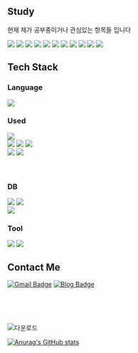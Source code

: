 






## Study
현재 제가 공부중이거나 관심있는 항목들 입니다


  <span>
<img src="https://img.shields.io/badge/rust-000000?style=flat-square&logo=rust&logoColor=white"/>
</span>
  <span>
<img src="https://img.shields.io/badge/tauri-24C8D8?style=flat-square&logo=tauri&logoColor=white"/>
</span>

 <span>
<img src="https://img.shields.io/badge/docker-2496ED?style=flat-square&logo=Spring&logoColor=white"/>
</span>


 <span>
<img src="https://img.shields.io/badge/dterraform-844FBA?style=flat-square&logo=dterraform&logoColor=white"/>
</span>


 <span>
<img src="https://img.shields.io/badge/apachekafka-231F20?style=flat-square&logo=apachekafka&logoColor=white"/>
</span>



 <span>
<img src="https://img.shields.io/badge/kubernetes-326CE5?style=flat-square&logo=kubernetes&logoColor=white"/>
</span>




<span>
<img src="https://img.shields.io/badge/nginx-009639?style=flat-square&logo=nginx&logoColor=white"/>
</span>
 <span>
<img src="https://img.shields.io/badge/docker-2496ED?style=flat-square&logo=docker&logoColor=white"/>
</span>
 <span>
<img src="https://img.shields.io/badge/Spring-6DB33F?style=flat-square&logo=Spring&logoColor=white"/>
</span>
<span>
<img src="https://img.shields.io/badge/NestJS-E0234E?style=flat-square&logo=Nestjs&logoColor=white"/>
</span>

 <span>
<img src="https://img.shields.io/badge/jenkins-D24939?style=flat-square&logo=jenkins&logoColor=white"/>
</span>



## Tech Stack

### Language


<span>
<img src="https://img.shields.io/badge/TypeScript-3178C6?style=flat-square&logo=TypeScript&logoColor=white"/>
</span>
<div>





### Used
<span>
<img src="https://img.shields.io/badge/React-61DAFB?style=flat-square&logo=React&logoColor=white"/>
</span>

<div>
 <span>
<img src="https://img.shields.io/badge/Mui-007FFF?style=flat-square&logo=Mui&logoColor=white"/>
</span>
 <span>
<img src="https://img.shields.io/badge/Tailwindcss-06B6D4?style=flat-square&logo=Tailwindcss&logoColor=white"/>
</span>
 <span>
<img src="https://img.shields.io/badge/Styled Components-DB7093?style=flat-square&logo=Styled-Components&logoColor=white"/>
</span>
</div>





</div>
 

<div>
<div>



<div>
 <span>
<img src="https://img.shields.io/badge/NodeJS-339933?style=flat-square&logo=Node.js&logoColor=white"/>
</span>
 <span>
<img src="https://img.shields.io/badge/express-000000?style=flat-square&logo=express&logoColor=white"/>
</span>
 
</div> 


</br>
</br>



### DB
<span>
<img src="https://img.shields.io/badge/mariadb-003545?style=flat-square&logo=MariaDB&logoColor=white"/>
</span>

<span>
<img src="https://img.shields.io/badge/Mysql-4479A1?style=flat-square&logo=Mysql&logoColor=white"/>
</span>
</div>

<span>
<img src="https://img.shields.io/badge/MongoDB-47A248?style=flat-square&logo=MongoDB&logoColor=white"/>
</span>


### Tool

<span>
<img src="https://img.shields.io/badge/git-F05032?style=flat-square&logo=git&logoColor=white"/>
</span>

<span>
<img src="https://img.shields.io/badge/AWS-232F3E?style=flat-square&logo=Amazon AWS&logoColor=white"/>
</span>

## Contact Me


[![Gmail Badge](https://img.shields.io/badge/Gmail-d14836?style=flat-square&logo=Gmail&logoColor=white&link=mailto:kimsh1691@gmail.com)](mailto:kimsh1691@gmail.com)
[![Blog Badge](http://img.shields.io/badge/blog-1BB91F?style=flat-square&logo=Telegraph&link=https://soo-vely-dev.tistory.com/)](https://jobey.tistory.com/)






</br>
</br>
</br>

![다운로드](https://github.com/PJScript/PJScript/assets/74460103/8fe85bbe-c17b-4a6e-b3a1-f03ec133529d)

[![Anurag's GitHub stats](https://github-readme-stats.vercel.app/api?username=PJScript)](https://github.com/anuraghazra/github-readme-stats)






</br>
</br>
</br>
<!-- <div align=center>
<a href="https://hits.seeyoufarm.com"><img src="https://hits.seeyoufarm.com/api/count/incr/badge.svg?url=https%3A%2F%2Fgithub.com%2FPJScript&count_bg=%2379C83D&title_bg=%23555555&icon=github.svg&icon_color=%23E7E7E7&title=hits&edge_flat=false"/></a> -->
</div>


 



<!--
**PJScript/PJScript** is a ✨ _special_ ✨ repository because its `README.md` (this file) appears on your GitHub profile.

Here are some ideas to get you started:

- 🔭 I’m currently working on ...
- 🌱 I’m currently learning ...
- 👯 I’m looking to collaborate on ...
- 🤔 I’m looking for help with ...
- 💬 Ask me about ...
- 📫 How to reach me: ...
- 😄 Pronouns: ...
- ⚡ Fun fact: ...
-->
